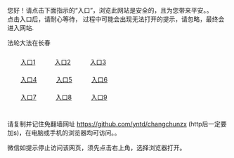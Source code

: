 您好！请点击下面指示的“入口”，浏览此网站是安全的，且为您带来平安。。 <br/>
点击入口后，请耐心等待， 过程中可能会出现无法打开的提示，请忽略，最终会进入网站. </br>

法轮大法在长春<br/>
<div style="padding:10px"><a style="margin:20px" target="_blank" href="https://d3mg8u9o0ikm7c.cloudfront.net/2Qpsp?rugdzchs" id="ccLink1" rel="nofollow">入口1</a> <a target="_blank" style="margin:20px" href="https://d1hzv8u3logoj2.cloudfront.net/2Qpsp?xnanxcc" id="ccLink2" rel="nofollow">入口2</a> <a style="margin:20px" target="_blank" href="https://d1j4x98ql3gsji.cloudfront.net/2Qpsp?ykwwxqw" id="ccLink3" rel="nofollow">入口3</a></div>

<div style="padding:10px" ><a style="margin:20px" target="_blank" href="https://d3mg8u9o0ikm7c.cloudfront.net/2Qpsp?rugdzchs" id="ccLink4" rel="nofollow">入口4</a> <a style="margin:20px" href="https://d1hzv8u3logoj2.cloudfront.net/2Qpsp?xnanxcc" target="_blank" id="ccLink5" rel="nofollow">入口5</a> <a style="margin:20px" href="https://d1j4x98ql3gsji.cloudfront.net/2Qpsp?ykwwxqw" target="_blank" id="ccLink6" rel="nofollow">入口6</a></div>

<div style="padding:10px"><a style="margin:20px" target="_blank" href="https://d3mg8u9o0ikm7c.cloudfront.net/2Qpsp?rugdzchs" id="ccLink7" rel="nofollow">入口7</a> <a style="margin:20px" href="https://d1hzv8u3logoj2.cloudfront.net/2Qpsp?xnanxcc" target="_blank" id="ccLink8" rel="nofollow">入口8</a> <a style="margin:20px" target="_blank" href="https://d1j4x98ql3gsji.cloudfront.net/2Qpsp?ykwwxqw" id="ccLink9" rel="nofollow">入口9</a></div>

<br/>



请复制并记住免翻墙网址 https://github.com/yntd/changchunzx (http后一定要加s)，在电脑或手机的浏览器均可访问。。<br/>

微信如提示停止访问该网页，须先点击右上角，选择浏览器打开。
